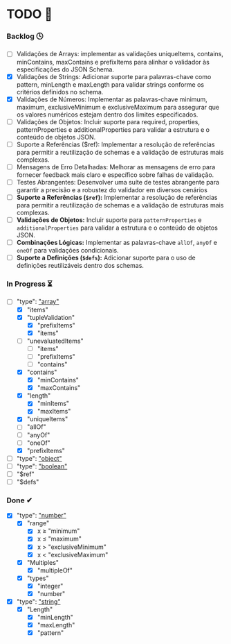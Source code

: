 # TODO 📌

### Backlog 🕓

- [ ] Validações de Arrays: implementar as validações uniqueItems, contains, minContains, maxContains e prefixItems para alinhar o validador às especificações do JSON Schema.
- [x] Validações de Strings: Adicionar suporte para palavras-chave como pattern, minLength e maxLength para validar strings conforme os critérios definidos no schema.
- [x] Validações de Números: Implementar as palavras-chave minimum, maximum, exclusiveMinimum e exclusiveMaximum para assegurar que os valores numéricos estejam dentro dos limites especificados.
- [ ] Validações de Objetos: Incluir suporte para required, properties, patternProperties e additionalProperties para validar a estrutura e o conteúdo de objetos JSON.
- [ ] Suporte a Referências ($ref): Implementar a resolução de referências para permitir a reutilização de schemas e a validação de estruturas mais complexas.
- [ ] Mensagens de Erro Detalhadas: Melhorar as mensagens de erro para fornecer feedback mais claro e específico sobre falhas de validação.
- [ ] Testes Abrangentes: Desenvolver uma suíte de testes abrangente para garantir a precisão e a robustez do validador em diversos cenários
- [ ] **Suporte a Referências (`$ref`):** Implementar a resolução de referências para permitir a reutilização de schemas e a validação de estruturas mais complexas.
- [ ] **Validações de Objetos:** Incluir suporte para `patternProperties` e `additionalProperties` para validar a estrutura e o conteúdo de objetos JSON.
- [ ] **Combinações Lógicas:** Implementar as palavras-chave `allOf`, `anyOf` e `oneOf` para validações condicionais.
- [ ] **Suporte a Definições (`$defs`):** Adicionar suporte para o uso de definições reutilizáveis dentro dos schemas.

### In Progress ⏳

- [ ] "type": ["array"](https://json-schema.org/understanding-json-schema/reference/array)
    - [x] "items"
    - [x] "tupleValidation"
        - [x] "prefixItems"
        - [x] "items"
    - [ ] "unevaluatedItems"
        - [ ] "items"
        - [ ] "prefixItems"
        - [ ] "contains"
    - [x] "contains"
        - [x] "minContains"
        - [x] "maxContains"
    - [x] "length"
        - [x] "minItems"
        - [x] "maxItems"
    - [x] "uniqueItems"
    - [ ] "allOf"
    - [ ] "anyOf"
    - [ ] "oneOf" 
    - [x] "prefixItems"
- [ ] "type": ["object"](https://json-schema.org/understanding-json-schema/reference/object)
- [ ] "type": ["boolean"](https://json-schema.org/understanding-json-schema/reference/boolean)
- [ ] "$ref"
- [ ] "$defs"

### Done ✔

- [x] "type": ["number"](https://json-schema.org/understanding-json-schema/reference/numeric)
    - [x] "range"
        - [x] x ≥ "minimum"
        - [x] x ≤ "maximum"
        - [x] x > "exclusiveMinimum"
        - [x] x < "exclusiveMaximum"
    - [x] "Multiples"
        - [x] "multipleOf"
    - [x] "types"
        - [x] "integer"
        - [x] "number"
- [x] "type": ["string"](https://json-schema.org/understanding-json-schema/reference/string)
    - [x] "Length"
        - [x] "minLength"
        - [x] "maxLength"
        - [x] "pattern"
